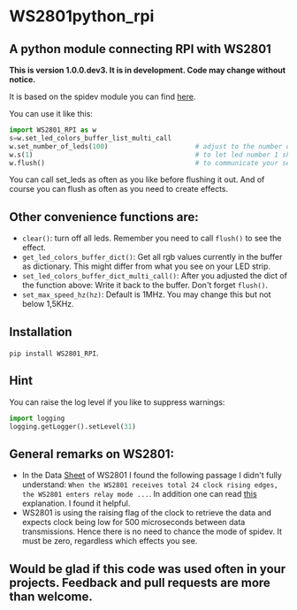 # WS2801python_rpi
## A python module connecting RPI with WS2801

__This is version 1.0.0.dev3. It is in development. Code may change without notice.__

It is based on the spidev module you can find [here](https://github.com/doceme/py-spidev).

You can use it like this:

```python
import WS2801_RPI as w
s=w.set_led_colors_buffer_list_multi_call
w.set_number_of_leds(100)                      # adjust to the number of leds in your project
w.s(1)                                         # to let led number 1 shine in white
w.flush()                                      # to communicate your settings to the led strip via spi
```

You can call set_leds as often as you like before flushing it out. And of course you can flush as often
as you need to create effects.

## Other convenience functions are:

* `clear()`: turn off all leds. Remember you need to call `flush()` to see the effect.
* `get_led_colors_buffer_dict()`: Get all rgb values currently in the buffer as dictionary. This might differ from what you see on your LED strip.
* `set_led_colors_buffer_dict_multi_call()`: After you adjusted the dict of the function above: Write it back to the buffer. Don't forget `flush()`.
* `set_max_speed_hz(hz)`: Default is 1MHz. You may change this but not below 1,5KHz.

## Installation
`pip install WS2801_RPI`.

## Hint
You can raise the log level if you like to suppress warnings:
```python
import logging
logging.getLogger().setLevel(31)
```

## General remarks on WS2801:
* In the Data [Sheet](https://cdn-shop.adafruit.com/datasheets/WS2801.pdf) of WS2801 I found the following passage I didn't fully understand: `When the WS2801 receives total 24
clock rising edges, the WS2801 enters relay mode ...`. In addition one can read [this](https://electronics.stackexchange.com/a/307117) explanation. I found it helpful.
* WS2801 is using the raising flag of the clock to retrieve the data and expects clock being low for 500 microseconds between data transmissions. Hence there is no need to chance
the mode of spidev. It must be zero, regardless which effects you see.

## Would be glad if this code was used often in your projects. Feedback and pull requests are more than welcome.
